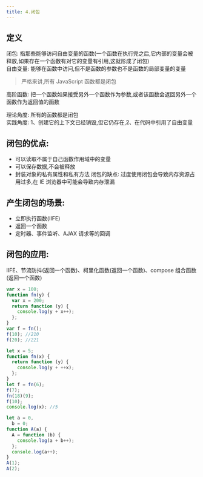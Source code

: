 ```yaml
---
title: 4.闭包
---
```

## 定义
闭包: 指那些能够访问自由变量的函数(一个函数在执行完之后,它内部的变量会被释放,如果存在一个函数有对它的变量有引用,这就形成了闭包)  
自由变量: 能够在函数中访问,但不是函数的参数也不是函数的局部变量的变量

> 严格来讲,所有 JavaScript 函数都是闭包

高阶函数: 把一个函数如果接受另外一个函数作为参数,或者该函数会返回另外一个函数作为返回值的函数

理论角度: 所有的函数都是闭包  
实践角度: 1、创建它的上下文已经销毁,但它仍存在,2、在代码中引用了自由变量

## 闭包的优点:

- 可以读取不属于自己函数作用域中的变量
- 可以保存数据,不会被释放
- 封装对象的私有属性和私有方法
  闭包的缺点: 过度使用闭包会导致内存资源占用过多,在 IE 浏览器中可能会导致内存泄漏

## 产生闭包的场景:

- 立即执行函数(IIFE)
- 返回一个函数
- 定时器、事件监听、AJAX 请求等的回调

## 闭包的应用:  
IIFE、节流防抖(返回一个函数)、柯里化函数(返回一个函数)、compose 组合函数(返回一个函数)

```js
var x = 100;
function fn(y) {
  var x = 200;
  return function (y) {
    console.log(y + x++);
  };
}
var f = fn();
f(10); //210
f(20); //221

let x = 5;
function fn(x) {
  return function (y) {
    console.log(y + ++x);
  };
}
let f = fn(6);
f(7);
fn(18)(9);
f(10);
console.log(x); //5

let a = 0,
  b = 0;
function A(a) {
  A = function (b) {
    console.log(a + b++);
  };
  console.log(a++);
}
A(1);
A(2);
```
